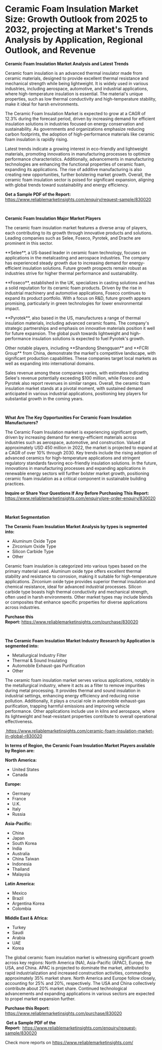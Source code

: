 <p><h1>Ceramic Foam Insulation Market Size: Growth Outlook from 2025 to 2032, projecting at Market's Trends Analysis by Application, Regional Outlook, and Revenue</h1></p><p><strong>Ceramic Foam Insulation Market Analysis and Latest Trends</strong></p>
<p><p>Ceramic foam insulation is an advanced thermal insulator made from ceramic materials, designed to provide excellent thermal resistance and mechanical strength while being lightweight. It is widely used in various industries, including aerospace, automotive, and industrial applications, where high-temperature insulation is essential. The material's unique properties, such as low thermal conductivity and high-temperature stability, make it ideal for harsh environments.</p><p>The Ceramic Foam Insulation Market is expected to grow at a CAGR of 12.3% during the forecast period, driven by increasing demand for efficient insulation solutions in industries focused on energy conservation and sustainability. As governments and organizations emphasize reducing carbon footprints, the adoption of high-performance materials like ceramic foam insulation is rapidly rising. </p><p>Latest trends indicate a growing interest in eco-friendly and lightweight materials, promoting innovations in manufacturing processes to optimize performance characteristics. Additionally, advancements in manufacturing technologies are enhancing the functional properties of ceramic foam, expanding its applications. The rise of additive manufacturing is also creating new opportunities, further bolstering market growth. Overall, the ceramic foam insulation sector is poised for significant expansion, aligning with global trends toward sustainability and energy efficiency.</p></p>
<p><strong>Get a Sample PDF of the Report:&nbsp;</strong> <a href="https://www.reliablemarketinsights.com/enquiry/request-sample/830020?utm_campaign=3038&utm_medium=2&utm_source=Github&utm_content=ia&utm_term=01042025&utm_id=ceramic-foam-insulation">https://www.reliablemarketinsights.com/enquiry/request-sample/830020</a></p>
<p>&nbsp;</p>
<p><strong>Ceramic Foam Insulation Major Market Players</strong></p>
<p><p>The ceramic foam insulation market features a diverse array of players, each contributing to its growth through innovative products and solutions. Leading companies such as Selee, Foseco, Pyrotek, and Drache are prominent in this sector.</p><p>**Selee**, a US-based leader in ceramic foam technology, focuses on applications in the metalcasting and aerospace industries. The company has experienced steady growth due to increasing demand for energy-efficient insulation solutions. Future growth prospects remain robust as industries strive for higher thermal performance and sustainability.</p><p>**Foseco**, established in the UK, specializes in casting solutions and has a solid reputation for its ceramic foam products. Driven by the rise in industrial machinery and automotive applications, Foseco continues to expand its product portfolio. With a focus on R&D, future growth appears promising, particularly in green technologies for lower environmental impact.</p><p>**Pyrotek**, also based in the US, manufactures a range of thermal insulation materials, including advanced ceramic foams. The company's strategic partnerships and emphasis on innovative materials position it well for future expansion. The global push towards lightweight and high-performance insulation solutions is expected to fuel Pyrotek's growth.</p><p>Other notable players, including **Shandong Shengquan** and **FCRI Group** from China, demonstrate the market's competitive landscape, with significant production capabilities. These companies target local markets as well as expanding into international domains.</p><p>Sales revenue among these companies varies, with estimates indicating Selee's revenue potentially exceeding $100 million, while Foseco and Pyrotek also report revenues in similar ranges. Overall, the ceramic foam insulation market stands at a pivotal moment, with sustained demand anticipated in various industrial applications, positioning key players for substantial growth in the coming years.</p></p>
<p>&nbsp;</p>
<p><strong>What Are The Key Opportunities For Ceramic Foam Insulation Manufacturers?</strong></p>
<p><p>The Ceramic Foam Insulation market is experiencing significant growth, driven by increasing demand for energy-efficient materials across industries such as aerospace, automotive, and construction. Valued at approximately USD 450 million in 2022, the market is projected to expand at a CAGR of over 10% through 2030. Key trends include the rising adoption of advanced ceramics for high-temperature applications and stringent regulatory standards favoring eco-friendly insulation solutions. In the future, innovations in manufacturing processes and expanding applications in renewable energy sectors will further bolster market growth, positioning ceramic foam insulation as a critical component in sustainable building practices.</p></p>
<p><strong>Inquire or Share Your Questions If Any Before Purchasing This Report:</strong> <a href="https://www.reliablemarketinsights.com/enquiry/pre-order-enquiry/830020?utm_campaign=3038&utm_medium=2&utm_source=Github&utm_content=ia&utm_term=01042025&utm_id=ceramic-foam-insulation">https://www.reliablemarketinsights.com/enquiry/pre-order-enquiry/830020</a></p>
<p>&nbsp;</p>
<p><strong>Market Segmentation</strong></p>
<p><strong>The Ceramic Foam Insulation Market Analysis by types is segmented into:</strong></p>
<p><ul><li>Aluminum Oxide Type</li><li>Zirconium Oxide Type</li><li>Silicon Carbide Type</li><li>Other</li></ul></p>
<p><p>Ceramic foam insulation is categorized into various types based on the primary material used. Aluminum oxide type offers excellent thermal stability and resistance to corrosion, making it suitable for high-temperature applications. Zirconium oxide type provides superior thermal insulation and chemical resistance, ideal for advanced industrial processes. Silicon carbide type boasts high thermal conductivity and mechanical strength, often used in harsh environments. Other market types may include blends or composites that enhance specific properties for diverse applications across industries.</p></p>
<p><strong>Purchase this Report:&nbsp;</strong><a href="https://www.reliablemarketinsights.com/purchase/830020?utm_campaign=3038&utm_medium=2&utm_source=Github&utm_content=ia&utm_term=01042025&utm_id=ceramic-foam-insulation">https://www.reliablemarketinsights.com/purchase/830020</a></p>
<p>&nbsp;</p>
<p><strong>The Ceramic Foam Insulation Market Industry Research by Application is segmented into:</strong></p>
<p><ul><li>Metallurgical Industry Filter</li><li>Thermal & Sound Insulating</li><li>Automobile Exhaust-gas Purification</li><li>Other</li></ul></p>
<p><p>The ceramic foam insulation market serves various applications, notably in the metallurgical industry, where it acts as a filter to remove impurities during metal processing. It provides thermal and sound insulation in industrial settings, enhancing energy efficiency and reducing noise pollution. Additionally, it plays a crucial role in automobile exhaust-gas purification, trapping harmful emissions and improving vehicle performance. Other applications include use in kilns and aerospace, where its lightweight and heat-resistant properties contribute to overall operational effectiveness.</p></p>
<p><a href="https://www.reliablemarketinsights.com/ceramic-foam-insulation-market-in-global-r830020?utm_campaign=3038&utm_medium=2&utm_source=Github&utm_content=ia&utm_term=01042025&utm_id=ceramic-foam-insulation">&nbsp;https://www.reliablemarketinsights.com/ceramic-foam-insulation-market-in-global-r830020</a></p>
<p><strong>In terms of Region, the Ceramic Foam Insulation Market Players available by Region are:</strong></p>
<p>
    <p> <strong> North America: </strong>
        <ul>
            <li>United States</li>
            <li>Canada</li>
        </ul>
        </p> 
    <p> <strong> Europe: </strong>
        <ul>
            <li>Germany</li>
            <li>France</li>
            <li>U.K.</li>
            <li>Italy</li>
            <li>Russia</li>
        </ul>
        </p> 
    <p> <strong> Asia-Pacific: </strong>
        <ul>
            <li>China</li>
            <li>Japan</li>
            <li>South Korea</li>
            <li>India</li>
            <li>Australia</li>
            <li>China Taiwan</li>
            <li>Indonesia</li>
            <li>Thailand</li>
            <li>Malaysia</li>
        </ul>
        </p> 
    <p> <strong> Latin America: </strong>
        <ul>
            <li>Mexico</li>
            <li>Brazil</li>
            <li>Argentina Korea</li>
            <li>Colombia</li>
        </ul>
        </p> 
    <p> <strong> Middle East & Africa: </strong>
        <ul>
            <li>Turkey</li>
            <li>Saudi</li>
            <li>Arabia</li>
            <li>UAE</li>
            <li>Korea</li>
        </ul>
    </p>
    </p>
<p><p>The global ceramic foam insulation market is witnessing significant growth across key regions: North America (NA), Asia-Pacific (APAC), Europe, the USA, and China. APAC is projected to dominate the market, attributed to rapid industrialization and increased construction activities, commanding approximately 35% market share. North America and Europe follow closely, accounting for 25% and 20%, respectively. The USA and China collectively contribute about 20% market share. Continued technological advancements and expanding applications in various sectors are expected to propel market expansion further.</p></p>
<p><strong>Purchase this Report: </strong><a href="https://www.reliablemarketinsights.com/purchase/830020?utm_campaign=3038&utm_medium=2&utm_source=Github&utm_content=ia&utm_term=01042025&utm_id=ceramic-foam-insulation">https://www.reliablemarketinsights.com/purchase/830020</a></p>
<p>&nbsp;<strong>Get a Sample PDF of the Report:&nbsp;&nbsp;</strong><a href="https://www.reliablemarketinsights.com/enquiry/request-sample/830020?utm_campaign=3038&utm_medium=2&utm_source=Github&utm_content=ia&utm_term=01042025&utm_id=ceramic-foam-insulation">https://www.reliablemarketinsights.com/enquiry/request-sample/830020</a></p>
<p><strong></strong></p>
<p>Check more reports on <a href="https://www.reliablemarketinsights.com/?utm_campaign=3038&utm_medium=2&utm_source=Github&utm_content=ia&utm_term=01042025&utm_id=ceramic-foam-insulation">https://www.reliablemarketinsights.com/</a></p>